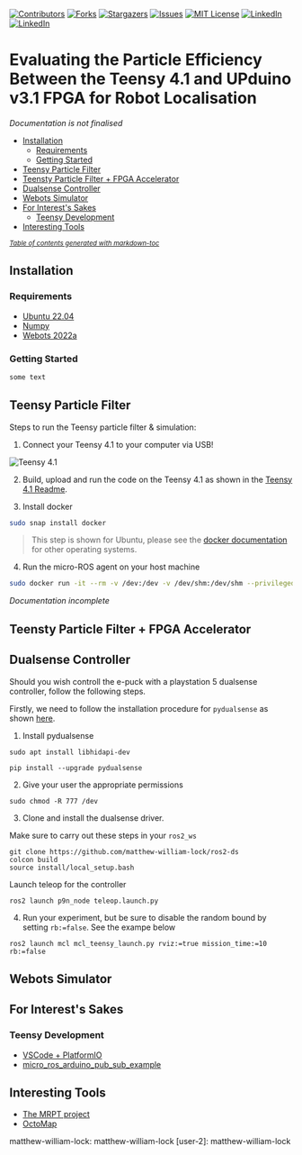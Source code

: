 <a name="readme-top"></a>
<!--
* This readme has been created taking inspiration from the template provided by matthew-william-lock
* https://github.com/matthew-william-lock/teensy-vs-upduino-particle-filter
-->



<!-- PROJECT SHIELDS -->
<!--
*** Using markdown "reference style" links for readability.
*** Reference links are enclosed in brackets [ ] instead of parentheses ( ).
*** See the bottom of this document for the declaration of the reference variables
*** for contributors-url, forks-url, etc. This is an optional, concise syntax you may use.
*** https://www.markdownguide.org/basic-syntax/#reference-style-links
-->
[![Contributors][contributors-shield]][contributors-url]
[![Forks][forks-shield]][forks-url]
[![Stargazers][stars-shield]][stars-url]
[![Issues][issues-shield]][issues-url]
[![MIT License][license-shield]][license-url]
[![LinkedIn][linkedin-shield-matt]][linkedin-url-matthew]
[![LinkedIn][linkedin-shield-zach]][linkedin-url-zach]


# Evaluating the Particle Efficiency Between the Teensy 4.1 and UPduino v3.1 FPGA for Robot Localisation

*Documentation is not finalised*

- [Installation](#installation)
  * [Requirements](#requirements)
  * [Getting Started](#getting-started)
- [Teensy Particle Filter](#teensy-particle-filter)
- [Teensty Particle Filter + FPGA Accelerator](#teensty-particle-filter---fpga-accelerator)
- [Dualsense Controller](#dualsense-controller)
- [Webots Simulator](#webots-simulator)
- [For Interest's Sakes](#for-interest-s-sakes)
  * [Teensy Development](#teensy-development)
- [Interesting Tools](#interesting-tools)

<small><i><a href='http://ecotrust-canada.github.io/markdown-toc/'>Table of contents generated with markdown-toc</a></i></small>

## Installation

### Requirements

- [Ubuntu 22.04]()
- [Numpy]()
- [Webots 2022a](https://github.com/cyberbotics/webots/releases/tag/R2022a)

### Getting Started

```bash
some text
```

## Teensy Particle Filter

Steps to run the Teensy particle filter & simulation:

1. Connect your Teensy 4.1 to your computer via USB!

![Teensy 4.1](https://www.pjrc.com/store/teensy41_4.jpg)

2. Build, upload and run the code on the Teensy 4.1 as shown in the [Teensy 4.1 Readme](https://github.com/matthew-william-lock/teensy-vs-upduino-particle-filter/tree/fpga-accelerator/src/teensy_particle_filter).

3. Install docker 

```bash
sudo snap install docker
```

> This step is shown for Ubuntu, please see the [docker documentation](https://docs.docker.com/engine/install/) for other operating systems.


4. Run the micro-ROS agent on your host machine

```bash
sudo docker run -it --rm -v /dev:/dev -v /dev/shm:/dev/shm --privileged --net=host microros/micro-ros-agent:$ROS_DISTRO serial --dev /dev/ttyACM0 -v6
```

*Documentation incomplete*

## Teensty Particle Filter + FPGA Accelerator

## Dualsense Controller

Should you wish controll the e-puck with a playstation 5 dualsense controller, follow the following steps.

Firstly, we need to follow the installation procedure for ```pydualsense``` as shown [here](https://github.com/flok/pydualsense).

1. Install pydualsense

```
sudo apt install libhidapi-dev
```

```
pip install --upgrade pydualsense
```

2. Give your user the appropriate permissions

```
sudo chmod -R 777 /dev
```

3. Clone and install the dualsense driver.

Make sure to carry out these steps in your ```ros2_ws```

```
git clone https://github.com/matthew-william-lock/ros2-ds
colcon build
source install/local_setup.bash
```

Launch teleop for the controller 
```
ros2 launch p9n_node teleop.launch.py
```

4. Run your experiment, but be sure to disable the random bound by setting ```rb:=false```. See the exampe below

```
ros2 launch mcl mcl_teensy_launch.py rviz:=true mission_time:=10 rb:=false
```

## Webots Simulator

## For Interest's Sakes

### Teensy Development
- [VSCode + PlatformIO](https://platformio.org/)
- [micro_ros_arduino_pub_sub_example](https://github.com/botamochi6277/micro_ros_arduino_pub_sub_example)

## Interesting Tools
- [The MRPT project](https://github.com/MRPT/mrpt)
- [OctoMap](https://github.com/OctoMap/octomap)


<!-- MARKDOWN LINKS & IMAGES -->
<!-- https://www.markdownguide.org/basic-syntax/#reference-style-links -->

[contributors-shield]: https://img.shields.io/github/contributors/matthew-william-lock/teensy-vs-upduino-particle-filter.svg?style=for-the-badge
[contributors-url]: https://github.com/matthew-william-lock/teensy-vs-upduino-particle-filter/graphs/contributors
[forks-shield]: https://img.shields.io/github/forks/matthew-william-lock/teensy-vs-upduino-particle-filter.svg?style=for-the-badge
[forks-url]: https://github.com/matthew-william-lock/teensy-vs-upduino-particle-filter/network/members
[stars-shield]: https://img.shields.io/github/stars/matthew-william-lock/teensy-vs-upduino-particle-filter.svg?style=for-the-badge
[stars-url]: https://github.com/matthew-william-lock/teensy-vs-upduino-particle-filter/stargazers
[issues-shield]: https://img.shields.io/github/issues/matthew-william-lock/teensy-vs-upduino-particle-filter.svg?style=for-the-badge
[issues-url]: https://github.com/matthew-william-lock/teensy-vs-upduino-particle-filter/issues
[license-shield]: https://img.shields.io/github/license/matthew-william-lock/teensy-vs-upduino-particle-filter.svg?style=for-the-badge
[license-url]: https://github.com/matthew-william-lock/teensy-vs-upduino-particle-filter/blob/master/LICENSE.txt
[linkedin-shield-matt]: https://img.shields.io/badge/-Matthew-black.svg?style=for-the-badge&logo=linkedin&colorB=555
[linkedin-shield-zach]: https://img.shields.io/badge/-Zacharie-black.svg?style=for-the-badge&logo=linkedin&colorB=555
[linkedin-url]: https://linkedin.com/in/matthew-william-lock
[linkedin-url-matthew]: https://linkedin.com/in/matthewwilliamlock
[linkedin-url-zach]: https://www.linkedin.com/in/zacharie-m-97695890/
[product-screenshot]: images/screenshot.png
[Next.js]: https://img.shields.io/badge/next.js-000000?style=for-the-badge&logo=nextdotjs&logoColor=white
[Next-url]: https://nextjs.org/
[React.js]: https://img.shields.io/badge/React-20232A?style=for-the-badge&logo=react&logoColor=61DAFB
[React-url]: https://reactjs.org/
[Vue.js]: https://img.shields.io/badge/Vue.js-35495E?style=for-the-badge&logo=vuedotjs&logoColor=4FC08D
[Vue-url]: https://vuejs.org/
[Angular.io]: https://img.shields.io/badge/Angular-DD0031?style=for-the-badge&logo=angular&logoColor=white
[Angular-url]: https://angular.io/
[Svelte.dev]: https://img.shields.io/badge/Svelte-4A4A55?style=for-the-badge&logo=svelte&logoColor=FF3E00
[Svelte-url]: https://svelte.dev/
[Laravel.com]: https://img.shields.io/badge/Laravel-FF2D20?style=for-the-badge&logo=laravel&logoColor=white
[Laravel-url]: https://laravel.com
[Bootstrap.com]: https://img.shields.io/badge/Bootstrap-563D7C?style=for-the-badge&logo=bootstrap&logoColor=white
[Bootstrap-url]: https://getbootstrap.com
[JQuery.com]: https://img.shields.io/badge/jQuery-0769AD?style=for-the-badge&logo=jquery&logoColor=white
[JQuery-url]: https://jquery.com 

matthew-william-lock: matthew-william-lock
[user-2]: matthew-william-lock

